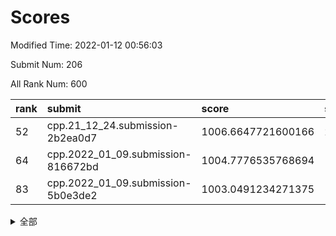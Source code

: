 # Scores

Modified Time: 2022-01-12 00:56:03

Submit Num: 206

All Rank Num: 600

| rank |               submit               |       score        |       sigma        | pk_num |
| :--- | :--------------------------------- | :----------------- | :----------------- | :----- |
| 52   | cpp.21_12_24.submission-2b2ea0d7   | 1006.6647721600166 | 2.449923258682666  | 7      |
| 64   | cpp.2022_01_09.submission-816672bd | 1004.7776535768694 | 1.6436867796602352 | 14     |
| 83   | cpp.2022_01_09.submission-5b0e3de2 | 1003.0491234271375 | 1.7664528261485164 | 11     |


<details>
<summary>全部</summary>

| rank |                 submit                 |       score        |       sigma        | pk_num |
| :--- | :------------------------------------- | :----------------- | :----------------- | :----- |
| 1    | gobigger.level_3.submission_level_3_36 | 1018.3184646689349 | 3.261295060035379  | 9      |
| 2    | gobigger.level_3.submission_level_3_1  | 1014.4999443947081 | 2.0433122770671273 | 12     |
| 3    | gobigger.level_3.submission_level_3_28 | 1014.3385448121757 | 2.3798954078857175 | 11     |
| 4    | gobigger.level_3.submission_level_3_14 | 1012.845070091932  | 2.297829533919377  | 11     |
| 5    | gobigger.level_3.submission_level_3_2  | 1012.6950671073863 | 2.124774607287193  | 11     |
| 6    | gobigger.level_3.submission_level_3_29 | 1012.6384408785575 | 2.177506632404992  | 10     |
| 7    | gobigger.level_3.submission_level_3_47 | 1012.563358908494  | 1.986871157059051  | 10     |
| 8    | gobigger.level_3.submission_level_3_35 | 1012.4622691627186 | 2.056838101295993  | 11     |
| 9    | gobigger.level_3.submission_level_3_15 | 1012.4064510051024 | 1.9908252459126996 | 11     |
| 10   | gobigger.level_3.submission_level_3_0  | 1012.3981002045068 | 2.0177056859323677 | 9      |
| 11   | gobigger.level_3.submission_level_3_22 | 1012.2122266807836 | 1.6826592812341736 | 15     |
| 12   | gobigger.level_3.submission_level_3_38 | 1012.1489451299018 | 2.22932630001757   | 9      |
| 13   | gobigger.level_3.submission_level_3_4  | 1012.11652911648   | 1.9660790447411187 | 12     |
| 14   | gobigger.level_3.submission_level_3_44 | 1012.03276679007   | 2.1658965193072053 | 12     |
| 15   | gobigger.level_3.submission_level_3_7  | 1011.9669306609172 | 2.112747189077755  | 12     |
| 16   | gobigger.level_3.submission_level_3_25 | 1011.9622908247076 | 2.0897425448574913 | 14     |
| 17   | gobigger.level_3.submission_level_3_12 | 1011.7155132727295 | 1.9779761721355242 | 12     |
| 18   | gobigger.level_3.submission_level_3_21 | 1011.653633500976  | 1.8891538779629706 | 13     |
| 19   | gobigger.level_3.submission_level_3_18 | 1011.4739876915878 | 1.9992012502638559 | 10     |
| 20   | gobigger.level_3.submission_level_3_26 | 1011.1115908639916 | 1.9926304187349284 | 12     |
| 21   | gobigger.level_3.submission_level_3_37 | 1011.0331165239693 | 1.9498533210132838 | 12     |
| 22   | gobigger.level_3.submission_level_3_27 | 1010.8135706913755 | 1.9190207127518784 | 13     |
| 23   | gobigger.level_3.submission_level_3_40 | 1010.6884718733646 | 1.5783454649521607 | 14     |
| 24   | gobigger.level_3.submission_level_3_11 | 1010.6468634261363 | 2.0739705730424842 | 11     |
| 25   | gobigger.level_3.submission_level_3_24 | 1010.5834179642585 | 2.3651943255769283 | 11     |
| 26   | gobigger.level_3.submission_level_3_34 | 1010.5364494623767 | 2.3735054448687447 | 10     |
| 27   | gobigger.level_3.submission_level_3_13 | 1010.5361046551782 | 1.8999986597176834 | 12     |
| 28   | gobigger.level_3.submission_level_3_45 | 1010.5312443478005 | 2.256392229774047  | 10     |
| 29   | gobigger.level_3.submission_level_3_8  | 1010.2658001157847 | 2.186572519688987  | 10     |
| 30   | gobigger.level_3.submission_level_3_32 | 1010.002020345243  | 1.9172667757054185 | 10     |
| 31   | gobigger.level_3.submission_level_3_20 | 1009.9462020706948 | 1.886063698702017  | 12     |
| 32   | gobigger.level_3.submission_level_3_3  | 1009.9349648128069 | 1.9641353214071884 | 14     |
| 33   | gobigger.level_3.submission_level_3_6  | 1009.8946297049418 | 1.6828906037073506 | 14     |
| 34   | gobigger.level_3.submission_level_3_19 | 1009.7400501346461 | 1.7914723678233706 | 14     |
| 35   | gobigger.level_3.submission_level_3_17 | 1009.6691809073327 | 1.8274869935665705 | 12     |
| 36   | gobigger.level_3.submission_level_3_10 | 1009.4650806363951 | 1.792836905327682  | 12     |
| 37   | gobigger.level_3.submission_level_3_42 | 1009.4578675883184 | 1.749352894742172  | 13     |
| 38   | gobigger.level_3.submission_level_3_5  | 1009.4465886098048 | 1.9131996166793057 | 11     |
| 39   | gobigger.level_1.submission_level_1_35 | 1009.4309739139046 | 2.553018004139347  | 7      |
| 40   | gobigger.level_3.submission_level_3_48 | 1009.2377856190966 | 1.987692863883392  | 11     |
| 41   | gobigger.level_3.submission_level_3_46 | 1009.2202185086372 | 1.7246811853368902 | 12     |
| 42   | gobigger.level_3.submission_level_3_31 | 1009.2093861217998 | 1.9000623534238563 | 15     |
| 43   | gobigger.level_3.submission_level_3_41 | 1008.799501974143  | 1.9606176470154952 | 10     |
| 44   | gobigger.level_3.submission_level_3_30 | 1008.6912397279466 | 1.775487693605821  | 13     |
| 45   | gobigger.level_3.submission_level_3_16 | 1008.6657618992502 | 2.0375368575318693 | 10     |
| 46   | gobigger.level_3.submission_level_3_23 | 1008.543626473429  | 2.1751157239010195 | 10     |
| 47   | gobigger.level_3.submission_level_3_49 | 1008.1762629549827 | 1.5288838818050405 | 15     |
| 48   | gobigger.level_3.submission_level_3_9  | 1007.9439671685506 | 2.272213830799789  | 9      |
| 49   | gobigger.level_3.submission_level_3_33 | 1007.1463376430773 | 1.6869978396581806 | 12     |
| 50   | gobigger.level_3.submission_level_3_43 | 1007.1344250455444 | 1.7822151454318105 | 12     |
| 51   | gobigger.level_3.submission_level_3_39 | 1006.8971811611857 | 1.9694488118934077 | 11     |
| 52   | cpp.21_12_24.submission-2b2ea0d7       | 1006.6647721600166 | 2.449923258682666  | 7      |
| 53   | gobigger.level_1.submission_level_1_27 | 1006.602119883639  | 1.9909982963836164 | 9      |
| 54   | gobigger.level_1.submission_level_1_21 | 1006.3735821741426 | 1.8142590051677514 | 13     |
| 55   | gobigger.level_1.submission_level_1_41 | 1006.260701717689  | 2.1801969127978924 | 6      |
| 56   | gobigger.level_1.submission_level_1_25 | 1006.1603161269318 | 1.809350146405486  | 11     |
| 57   | gobigger.level_1.submission_level_1_47 | 1006.1416765856429 | 1.8902981210436072 | 13     |
| 58   | gobigger.level_1.submission_level_1_13 | 1005.7077047971413 | 1.7719557019036056 | 9      |
| 59   | gobigger.level_1.submission_level_1_44 | 1005.6336909741452 | 1.7261268649360373 | 13     |
| 60   | gobigger.level_1.submission_level_1_9  | 1005.6155116738873 | 1.6543939418051354 | 13     |
| 61   | gobigger.level_1.submission_level_1_6  | 1005.6096783598825 | 1.6982896562367427 | 14     |
| 62   | gobigger.jsonzb.submission_level_4_0   | 1005.5145293668629 | 1.5543170150538455 | 13     |
| 63   | gobigger.level_1.submission_level_1_30 | 1004.9575930647787 | 1.7958418814484194 | 11     |
| 64   | cpp.2022_01_09.submission-816672bd     | 1004.7776535768694 | 1.6436867796602352 | 14     |
| 65   | gobigger.level_1.submission_level_1_8  | 1004.5401345420214 | 1.7738938144527687 | 11     |
| 66   | gobigger.level_1.submission_level_1_45 | 1004.4542186969469 | 1.6669344584307668 | 12     |
| 67   | gobigger.level_1.submission_level_1_33 | 1004.2279857995554 | 1.968285565846102  | 9      |
| 68   | gobigger.level_1.submission_level_1_5  | 1004.1264990041135 | 1.8740619397637237 | 11     |
| 69   | gobigger.level_1.submission_level_1_2  | 1003.9437857476553 | 1.762936391452217  | 12     |
| 70   | gobigger.level_1.submission_level_1_29 | 1003.9356389003847 | 1.7292076555546332 | 13     |
| 71   | gobigger.level_1.submission_level_1_16 | 1003.9334776315004 | 1.6923725081832546 | 12     |
| 72   | gobigger.level_1.submission_level_1_4  | 1003.8879254422205 | 1.7818158388655103 | 11     |
| 73   | gobigger.level_1.submission_level_1_14 | 1003.8295502425703 | 2.1429216291844133 | 8      |
| 74   | gobigger.level_1.submission_level_1_36 | 1003.786383049115  | 1.86258482150919   | 11     |
| 75   | gobigger.level_1.submission_level_1_42 | 1003.7033834143297 | 1.658316408309531  | 11     |
| 76   | gobigger.level_1.submission_level_1_43 | 1003.5242093017308 | 1.621482399821376  | 13     |
| 77   | gobigger.level_1.submission_level_1_15 | 1003.273109903013  | 1.6554082454882468 | 13     |
| 78   | gobigger.level_1.submission_level_1_49 | 1003.2559421622383 | 1.574474050642906  | 16     |
| 79   | gobigger.level_1.submission_level_1_37 | 1003.2025655584728 | 1.8568165690117016 | 12     |
| 80   | gobigger.level_1.submission_level_1_22 | 1003.1794400171184 | 1.9467145323826123 | 9      |
| 81   | gobigger.level_1.submission_level_1_18 | 1003.16921211393   | 1.7004408712996737 | 12     |
| 82   | gobigger.level_1.submission_level_1_3  | 1003.1444070446257 | 1.9386826658569318 | 10     |
| 83   | cpp.2022_01_09.submission-5b0e3de2     | 1003.0491234271375 | 1.7664528261485164 | 11     |
| 84   | gobigger.level_1.submission_level_1_31 | 1003.0335930683857 | 1.6140845453747912 | 13     |
| 85   | gobigger.level_1.submission_level_1_39 | 1002.9990915923939 | 1.7282695714037337 | 11     |
| 86   | gobigger.level_1.submission_level_1_46 | 1002.7184431798794 | 1.8713533027998508 | 10     |
| 87   | gobigger.level_1.submission_level_1_32 | 1002.6559262391814 | 1.7828123970243384 | 10     |
| 88   | gobigger.level_1.submission_level_1_1  | 1002.6326226022177 | 2.031177218621477  | 11     |
| 89   | gobigger.level_1.submission_level_1_38 | 1002.5379869159163 | 1.8870581860102755 | 10     |
| 90   | gobigger.level_1.submission_level_1_34 | 1002.2750029173602 | 1.6211861929470723 | 12     |
| 91   | gobigger.level_1.submission_level_1_26 | 1002.2592833916618 | 2.0288823737308435 | 10     |
| 92   | gobigger.level_1.submission_level_1_12 | 1002.108307147575  | 1.9905953288286866 | 9      |
| 93   | gobigger.level_1.submission_level_1_17 | 1002.0653253161738 | 1.7987936308098527 | 11     |
| 94   | gobigger.level_1.submission_level_1_24 | 1001.944622723187  | 1.6533807970743495 | 14     |
| 95   | gobigger.level_1.submission_level_1_23 | 1001.8597762349295 | 1.593054842050007  | 14     |
| 96   | gobigger.level_1.submission_level_1_11 | 1001.7814308986677 | 1.5479938645002271 | 15     |
| 97   | gobigger.level_1.submission_level_1_48 | 1001.7789456512172 | 1.778566838429022  | 8      |
| 98   | gobigger.level_1.submission_level_1_7  | 1001.7742060985208 | 1.7155687887150601 | 12     |
| 99   | gobigger.level_1.submission_level_1_20 | 1001.6514053209987 | 1.6536243874515857 | 10     |
| 100  | gobigger.level_1.submission_level_1_19 | 1001.3962072330442 | 1.9901603349225552 | 7      |
| 101  | gobigger.level_1.submission_level_1_28 | 1001.2268358085723 | 1.6378636387797563 | 13     |
| 102  | gobigger.level_1.submission_level_1_0  | 1000.2143669483469 | 1.5513577588461542 | 14     |
| 103  | gobigger.level_1.submission_level_1_40 | 999.9647605382956  | 1.8591435000961694 | 12     |
| 104  | gobigger.level_1.submission_level_1_10 | 999.4854258521553  | 1.9256958284111219 | 10     |
| 105  | gobigger.random.submission_random_19   | 999.052782891816   | 1.9545117640013683 | 8      |
| 106  | gobigger.random.submission_random_46   | 998.8946284491226  | 1.696871389214172  | 9      |
| 107  | gobigger.random.submission_random_0    | 998.4023570024231  | 1.6262817320108034 | 12     |
| 108  | gobigger.random.submission_random_13   | 998.0920748181371  | 1.579975946784757  | 13     |
| 109  | gobigger.random.submission_random_14   | 998.0280699360947  | 1.7051953858795352 | 13     |
| 110  | gobigger.random.submission_random_35   | 997.8311220794665  | 1.6418625569697105 | 15     |
| 111  | gobigger.random.submission_random_49   | 997.8116066276151  | 1.5230125621101862 | 13     |
| 112  | gobigger.random.submission_random_17   | 997.7789928715571  | 1.6256767568680415 | 12     |
| 113  | gobigger.random.submission_random_8    | 997.654295043218   | 1.6865268644761502 | 12     |
| 114  | gobigger.random.submission_random_15   | 997.6451771016539  | 1.6413700567288785 | 12     |
| 115  | gobigger.random.submission_random_18   | 997.5941543379446  | 1.548625948512463  | 12     |
| 116  | gobigger.random.submission_random_31   | 997.4106347113545  | 1.6465871789250068 | 13     |
| 117  | gobigger.level_2.submission_level_2_27 | 997.3024155632374  | 1.731592794689108  | 10     |
| 118  | gobigger.random.submission_random_25   | 997.2223323533588  | 1.5913495514835818 | 13     |
| 119  | gobigger.random.submission_random_9    | 997.2127090040268  | 1.693701391955772  | 11     |
| 120  | gobigger.random.submission_random_22   | 997.1151806649957  | 1.5667390667804166 | 12     |
| 121  | gobigger.random.submission_random_1    | 997.0532270334348  | 1.80500509053986   | 12     |
| 122  | gobigger.random.submission_random_2    | 997.0099889337373  | 1.71292985367643   | 13     |
| 123  | gobigger.random.submission_random_39   | 996.9323778189856  | 1.9118105338427105 | 9      |
| 124  | gobigger.random.submission_random_26   | 996.7693976126028  | 1.675980328746715  | 11     |
| 125  | gobigger.random.submission_random_20   | 996.7102019162376  | 1.8476323013500622 | 11     |
| 126  | gobigger.random.submission_random_24   | 996.6863801476235  | 1.5029157963583741 | 15     |
| 127  | gobigger.level_2.submission_level_2_31 | 996.632619880779   | 1.7493505937725127 | 11     |
| 128  | gobigger.random.submission_random_29   | 996.5764079776476  | 1.4872193034888075 | 14     |
| 129  | gobigger.level_2.submission_level_2_49 | 996.4283843244758  | 1.7005434936270596 | 14     |
| 130  | gobigger.random.submission_random_7    | 996.3858953044313  | 1.862680487642231  | 10     |
| 131  | gobigger.level_2.submission_level_2_19 | 996.3472717328683  | 1.888237882295962  | 9      |
| 132  | gobigger.random.submission_random_44   | 996.3382262764841  | 1.6416220889209352 | 12     |
| 133  | gobigger.random.submission_random_36   | 996.3341968088636  | 1.6948282088468722 | 14     |
| 134  | gobigger.random.submission_random_30   | 996.2684038320815  | 1.8813617056923948 | 10     |
| 135  | gobigger.random.submission_random_40   | 996.1345030737909  | 1.6344125771381235 | 10     |
| 136  | gobigger.random.submission_random_6    | 996.1008452511066  | 1.7456832461735647 | 12     |
| 137  | gobigger.level_2.submission_level_2_15 | 995.8619746503616  | 1.8837191776682682 | 12     |
| 138  | gobigger.level_2.submission_level_2_38 | 995.8366894112747  | 1.6737261327473782 | 15     |
| 139  | gobigger.random.submission_random_5    | 995.6921177360396  | 1.544410243470175  | 14     |
| 140  | gobigger.random.submission_random_38   | 995.6653785080351  | 1.8388916776654416 | 11     |
| 141  | gobigger.level_2.submission_level_2_33 | 995.6089477027052  | 1.6635210429365022 | 13     |
| 142  | gobigger.level_2.submission_level_2_40 | 995.4610693109471  | 1.8209835977508233 | 12     |
| 143  | gobigger.random.submission_random_47   | 995.4406944040608  | 1.7471548520846854 | 12     |
| 144  | gobigger.level_2.submission_level_2_37 | 995.4146903435525  | 1.640291743192305  | 15     |
| 145  | gobigger.level_2.submission_level_2_25 | 995.3858371522844  | 1.7199445449697532 | 14     |
| 146  | gobigger.level_2.submission_level_2_12 | 995.3740575101732  | 1.6836233432653114 | 11     |
| 147  | gobigger.level_2.submission_level_2_24 | 995.3269101706876  | 2.0826028061140893 | 9      |
| 148  | gobigger.random.submission_random_43   | 995.1961125387062  | 1.5493392660201704 | 13     |
| 149  | gobigger.random.submission_random_42   | 995.1824137988697  | 1.738020268651003  | 12     |
| 150  | gobigger.random.submission_random_4    | 995.1119750607777  | 1.6495203422404474 | 13     |
| 151  | gobigger.level_2.submission_level_2_21 | 995.0274848715585  | 1.792555873900999  | 10     |
| 152  | gobigger.random.submission_random_45   | 994.9918177445749  | 1.596154514381705  | 13     |
| 153  | gobigger.random.submission_random_10   | 994.9700635955039  | 1.5910913368003023 | 15     |
| 154  | gobigger.random.submission_random_48   | 994.9197017445266  | 1.71344091888329   | 12     |
| 155  | gobigger.random.submission_random_16   | 994.8495811583211  | 1.8416883719522983 | 10     |
| 156  | gobigger.random.submission_random_11   | 994.8208865788628  | 1.7595180956630714 | 13     |
| 157  | gobigger.random.submission_random_32   | 994.8195738388445  | 1.7910170152894433 | 12     |
| 158  | gobigger.random.submission_random_34   | 994.7367658635758  | 1.9277460821388968 | 11     |
| 159  | gobigger.random.submission_random_41   | 994.6105151149197  | 1.8041120755063487 | 10     |
| 160  | gobigger.level_2.submission_level_2_35 | 994.4472168003052  | 1.6673628212248297 | 11     |
| 161  | gobigger.random.submission_random_27   | 994.390080717248   | 1.777327963793629  | 11     |
| 162  | gobigger.random.submission_random_12   | 994.2725671874296  | 1.749234059758892  | 15     |
| 163  | gobigger.random.submission_random_21   | 994.1175559799248  | 1.9908735352733542 | 11     |
| 164  | gobigger.random.submission_random_28   | 994.0917234224805  | 1.6134939771449144 | 13     |
| 165  | gobigger.random.submission_random_37   | 994.0562175786462  | 1.564428093697591  | 14     |
| 166  | gobigger.level_2.submission_level_2_5  | 993.758040471433   | 1.9297194442631667 | 13     |
| 167  | gobigger.random.submission_random_23   | 993.7145820667347  | 1.6611502517893248 | 11     |
| 168  | gobigger.level_2.submission_level_2_36 | 993.670611554161   | 1.667708678741223  | 12     |
| 169  | gobigger.level_2.submission_level_2_11 | 993.6153778682691  | 1.9643614331435146 | 11     |
| 170  | gobigger.level_2.submission_level_2_17 | 993.5882839426887  | 1.8254026368380678 | 11     |
| 171  | gobigger.level_2.submission_level_2_10 | 993.5235965324267  | 1.6778684956703522 | 13     |
| 172  | gobigger.level_2.submission_level_2_32 | 993.2470967017839  | 1.765719583002513  | 12     |
| 173  | gobigger.level_2.submission_level_2_16 | 992.9506515398984  | 1.7687843124409746 | 14     |
| 174  | gobigger.level_2.submission_level_2_42 | 992.940308395961   | 1.8051459381143253 | 14     |
| 175  | gobigger.random.submission_random_3    | 992.9305063294586  | 1.7919684256545145 | 10     |
| 176  | gobigger.level_2.submission_level_2_29 | 992.902782003978   | 2.1159000892398327 | 9      |
| 177  | gobigger.level_2.submission_level_2_23 | 992.8632019185761  | 2.113876616699094  | 9      |
| 178  | gobigger.level_2.submission_level_2_2  | 992.8479709427581  | 1.9608505212004819 | 13     |
| 179  | gobigger.level_2.submission_level_2_26 | 992.8289810987188  | 1.6137561469773092 | 16     |
| 180  | gobigger.level_2.submission_level_2_20 | 992.7225967248086  | 1.964392702691789  | 9      |
| 181  | gobigger.level_2.submission_level_2_43 | 992.6539004619802  | 1.583137749305177  | 13     |
| 182  | gobigger.level_2.submission_level_2_46 | 992.5545918853975  | 1.7104226485104397 | 14     |
| 183  | gobigger.level_2.submission_level_2_0  | 992.5363484149426  | 1.5105265116321056 | 16     |
| 184  | gobigger.level_2.submission_level_2_34 | 992.5178010662826  | 1.830435848696224  | 12     |
| 185  | gobigger.level_2.submission_level_2_6  | 992.4771588601309  | 2.0836026060345874 | 9      |
| 186  | gobigger.level_2.submission_level_2_47 | 992.166341320799   | 2.0098651993172436 | 9      |
| 187  | gobigger.level_2.submission_level_2_3  | 992.0679945198472  | 1.737631414250424  | 14     |
| 188  | gobigger.random.submission_random_33   | 991.9416498624977  | 1.6738746232819608 | 14     |
| 189  | gobigger.level_2.submission_level_2_39 | 991.7278569949851  | 2.110517435205242  | 11     |
| 190  | gobigger.level_2.submission_level_2_14 | 991.7024005315733  | 1.6818861478281992 | 12     |
| 191  | gobigger.level_2.submission_level_2_4  | 991.2495593948333  | 1.9000110181131666 | 12     |
| 192  | gobigger.level_2.submission_level_2_7  | 991.1895733400048  | 2.3725211282587946 | 8      |
| 193  | gobigger.level_2.submission_level_2_13 | 991.1017556791468  | 2.0360908376761024 | 11     |
| 194  | gobigger.level_2.submission_level_2_30 | 991.0137398544609  | 1.6256604788035118 | 14     |
| 195  | gobigger.level_2.submission_level_2_48 | 990.8046475184015  | 1.9870394410873837 | 10     |
| 196  | gobigger.level_2.submission_level_2_1  | 990.3090107596458  | 2.247238997933308  | 12     |
| 197  | gobigger.level_2.submission_level_2_28 | 989.6631289446385  | 2.2305347917616203 | 11     |
| 198  | gobigger.level_2.submission_level_2_22 | 989.6046103982644  | 1.9509071424349635 | 13     |
| 199  | gobigger.level_2.submission_level_2_18 | 989.4529644786661  | 1.954818280285016  | 13     |
| 200  | gobigger.none.submission_none_1        | 988.5678418315975  | 2.088029407862794  | 12     |
| 201  | gobigger.level_2.submission_level_2_44 | 988.496838649862   | 1.9678526667981169 | 11     |
| 202  | gobigger.level_2.submission_level_2_41 | 986.9194360051351  | 2.0450909824707275 | 12     |
| 203  | gobigger.level_2.submission_level_2_45 | 986.725520415477   | 2.223372047845639  | 10     |
| 204  | gobigger.level_2.submission_level_2_8  | 986.3284782647124  | 2.3551460857528164 | 11     |
| 205  | gobigger.level_2.submission_level_2_9  | 985.1117524356515  | 2.647274233950742  | 8      |
| 206  | gobigger.none.submission_none_0        | 980.0301642461483  | 2.727275283348889  | 10     |

</details>